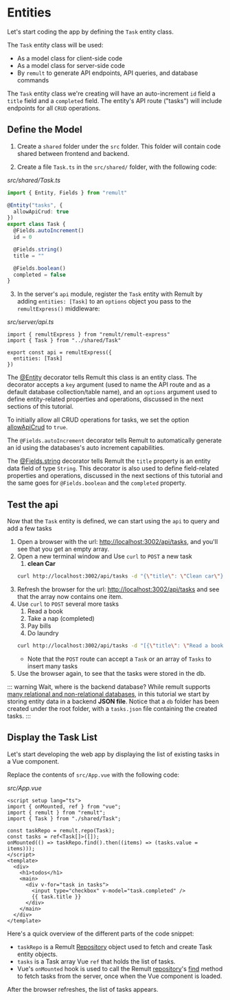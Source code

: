 # Entities

Let's start coding the app by defining the `Task` entity class.

The `Task` entity class will be used:

- As a model class for client-side code
- As a model class for server-side code
- By `remult` to generate API endpoints, API queries, and database commands

The `Task` entity class we're creating will have an auto-increment `id` field a `title` field and a `completed` field. The entity's API route ("tasks") will include endpoints for all `CRUD` operations.

## Define the Model

1. Create a `shared` folder under the `src` folder. This folder will contain code shared between frontend and backend.

2. Create a file `Task.ts` in the `src/shared/` folder, with the following code:

_src/shared/Task.ts_

```ts
import { Entity, Fields } from "remult"

@Entity("tasks", {
  allowApiCrud: true
})
export class Task {
  @Fields.autoIncrement()
  id = 0

  @Fields.string()
  title = ""

  @Fields.boolean()
  completed = false
}
```

3. In the server's `api` module, register the `Task` entity with Remult by adding `entities: [Task]` to an `options` object you pass to the `remultExpress()` middleware:

_src/server/api.ts_

```ts{2,5}
import { remultExpress } from "remult/remult-express"
import { Task } from "../shared/Task"

export const api = remultExpress({
  entities: [Task]
})
```

The [@Entity](../../docs/ref_entity.md) decorator tells Remult this class is an entity class. The decorator accepts a `key` argument (used to name the API route and as a default database collection/table name), and an `options` argument used to define entity-related properties and operations, discussed in the next sections of this tutorial.

To initially allow all CRUD operations for tasks, we set the option [allowApiCrud](../../docs/ref_entity.md#allowapicrud) to `true`.

The `@Fields.autoIncrement` decorator tells Remult to automatically generate an id using the databases's auto increment capabilities.

The [@Fields.string](../../docs/ref_field.md) decorator tells Remult the `title` property is an entity data field of type `String`. This decorator is also used to define field-related properties and operations, discussed in the next sections of this tutorial and the same goes for `@Fields.boolean` and the `completed` property.

## Test the api

Now that the `Task` entity is defined, we can start using the `api` to query and add a few tasks

1. Open a browser with the url: [http://localhost:3002/api/tasks](http://localhost:3002/api/tasks), and you'll see that you get an empty array.
2. Open a new terminal window and Use `curl` to `POST` a new task
   1. **clean Car**
   ```sh
   curl http://localhost:3002/api/tasks -d "{\"title\": \"Clean car\"}" -H "Content-Type: application/json"
   ```
3. Refresh the browser for the url: [http://localhost:3002/api/tasks](http://localhost:3002/api/tasks) and see that the array now contains one item.
4. Use `curl` to `POST` several more tasks
   1. Read a book
   2. Take a nap (completed)
   3. Pay bills
   4. Do laundry
   ```sh
   curl http://localhost:3002/api/tasks -d "[{\"title\": \"Read a book\"},{\"title\": \"Take a nap\", \"completed\":true },{\"title\": \"Pay bills\"},{\"title\": \"Do laundry\"}]" -H "Content-Type: application/json"
   ```
   - Note that the `POST` route can accept a `Task` or an array of `Tasks` to insert many tasks
5. Use the browser again, to see that the tasks were stored in the db.

::: warning Wait, where is the backend database?
While remult supports [many relational and non-relational databases](https://remult.dev/docs/databases.html), in this tutorial we start by storing entity data in a backend **JSON file**. Notice that a `db` folder has been created under the root folder, with a `tasks.json` file containing the created tasks.
:::

## Display the Task List

Let's start developing the web app by displaying the list of existing tasks in a Vue component.

Replace the contents of `src/App.vue` with the following code:

_src/App.vue_

```vue
<script setup lang="ts">
import { onMounted, ref } from "vue";
import { remult } from "remult";
import { Task } from "./shared/Task";

const taskRepo = remult.repo(Task);
const tasks = ref<Task[]>([]);
onMounted(() => taskRepo.find().then((items) => (tasks.value = items)));
</script>
<template>
  <div>
    <h1>todos</h1>
    <main>
      <div v-for="task in tasks">
        <input type="checkbox" v-model="task.completed" />
        {{ task.title }}
      </div>
    </main>
  </div>
</template>

```

Here's a quick overview of the different parts of the code snippet:

- `taskRepo` is a Remult [Repository](../../docs/ref_repository.md) object used to fetch and create Task entity objects.
- `tasks` is a Task array Vue `ref` that holds the list of tasks.
- Vue's `onMounted` hook is used to call the Remult [repository](../../docs/ref_repository.md)'s [find](../../docs/ref_repository.md#find) method to fetch tasks from the server, once when the Vue component is loaded.

After the browser refreshes, the list of tasks appears.
